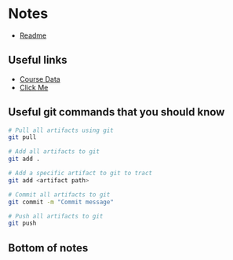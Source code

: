 # Notes

- [Readme](README.md)

## Useful links

- [Course Data](https://learn.cs260.click)
- [Click Me](#bottom-of-notes)

## Useful git commands that you should know

```bash
# Pull all artifacts using git
git pull

# Add all artifacts to git
git add .

# Add a specific artifact to git to tract
git add <artifact path>

# Commit all artifacts to git
git commit -m "Commit message"

# Push all artifacts to git
git push
```

## Bottom of notes
